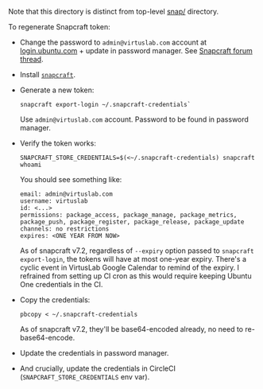 Note that this directory is distinct from top-level [snap/](https://github.com/VirtusLab/git-machete/tree/master/snap) directory.

To regenerate Snapcraft token:

- Change the password to `admin@virtuslab.com` account at [login.ubuntu.com](https://login.ubuntu.com/) + update in password manager.
  See [Snapcraft forum thread](https://forum.snapcraft.io/t/is-there-any-way-to-expire-snapcraft-credentials/33483).

- Install [`snapcraft`](https://snapcraft.io/docs/installing-snapcraft).

- Generate a new token:
  ```shell
  snapcraft export-login ~/.snapcraft-credentials`
  ```
  Use `admin@virtuslab.com` account. Password to be found in password manager.

- Verify the token works:
  ```shell
  SNAPCRAFT_STORE_CREDENTIALS=$(<~/.snapcraft-credentials) snapcraft whoami
  ```

  You should see something like:
  ```
  email: admin@virtuslab.com
  username: virtuslab
  id: <...>
  permissions: package_access, package_manage, package_metrics, package_push, package_register, package_release, package_update
  channels: no restrictions
  expires: <ONE YEAR FROM NOW>
  ```

  As of snapcraft v7.2, regardless of `--expiry` option passed to `snapcraft export-login`,
  the tokens will have at most one-year expiry.
  There's a cyclic event in VirtusLab Google Calendar to remind of the expiry.
  I refrained from setting up CI cron as this would require keeping Ubuntu One credentials in the CI.

- Copy the credentials:
  ```shell
  pbcopy < ~/.snapcraft-credentials
  ```
  As of snapcraft v7.2, they'll be base64-encoded already, no need to re-base64-encode.

- Update the credentials in password manager.

- And crucially, update the credentials in CircleCI (`SNAPCRAFT_STORE_CREDENTIALS` env var).

